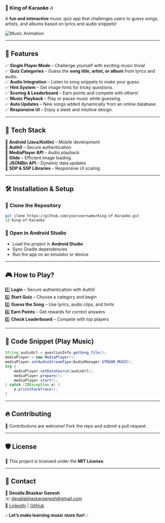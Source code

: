 

### 🎤 **King of Karaoke** 🎶  
A **fun and interactive** music quiz app that challenges users to guess songs, artists, and albums based on lyrics and audio snippets!  

![Music Animation](https://media.giphy.com/media/l0HlBoEYMLfnyyFPO/giphy.gif)  

---

## 🚀 **Features**  
✅ **Single Player Mode** – Challenge yourself with exciting music trivia!  
✅ **Quiz Categories** – Guess the **song title, artist, or album** from lyrics and audio.  
✅ **Audio Integration** – Listen to song snippets to make your guess.  
✅ **Hint System** – Get image hints for tricky questions.  
✅ **Scoring & Leaderboard** – Earn points and compete with others!  
✅ **Music Playback** – Play or pause music while guessing.  
✅ **Auto Updates** – New songs added dynamically from an online database.  
✅ **Responsive UI** – Enjoy a sleek and intuitive design.  

---



## 📲 **Tech Stack**  
🔹 **Android (Java/Kotlin)** – Mobile development  
🔹 **Auth0** – Secure authentication  
🔹 **MediaPlayer API** – Audio playback  
🔹 **Glide** – Efficient image loading  
🔹 **JSONBin API** – Dynamic data updates  
🔹 **SDP & SSP Libraries** – Responsive UI scaling  

---

## 🛠 **Installation & Setup**  

### 🔹 Clone the Repository  
```sh
git clone https://github.com/yourusername/King-of-Karaoke.git
cd King-of-Karaoke
```

### 🔹 Open in Android Studio  
- Load the project in **Android Studio**  
- Sync Gradle dependencies  
- Run the app on an emulator or device  

---

## 🎮 **How to Play?**  
1️⃣ **Login** – Secure authentication with Auth0  
2️⃣ **Start Quiz** – Choose a category and begin  
3️⃣ **Guess the Song** – Use lyrics, audio clips, and hints  
4️⃣ **Earn Points** – Get rewards for correct answers  
5️⃣ **Check Leaderboard** – Compete with top players  

---

## 📝 **Code Snippet** (Play Music)  
```java
String audioUrl = questionInfo.getSong_file();
mediaPlayer = new MediaPlayer();
mediaPlayer.setAudioStreamType(AudioManager.STREAM_MUSIC);
try {
    mediaPlayer.setDataSource(audioUrl);
    mediaPlayer.prepare();
    mediaPlayer.start();
} catch (IOException e) {
    e.printStackTrace();
}
```

---

## 🔥 **Contributing**  
👥 Contributions are welcome! Fork the repo and submit a pull request.  

---

## 🛡 **License**  
📜 This project is licensed under the **MIT License**.  

---

## 📧 **Contact**  
📌 **Devalla Bhaskar Ganesh**  
✉️ [devallabhaskarganesh@gmail.com](mailto:devallabhaskarganesh@gmail.com)  
🔗 [LinkedIn](https://linkedin.com/in/devallabhaskarganesh/) | [GitHub](https://github.com/dbhaskarganesh)  

🎶 **Let’s make learning music more fun!** 🎶  
